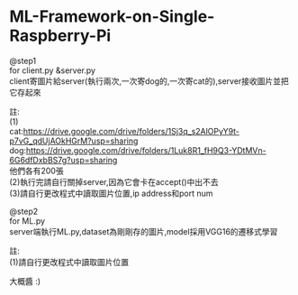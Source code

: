 # ML-Framework-on-Single-Raspberry-Pi
 @step1\
for client.py &server.py \
client寄圖片給server(執行兩次,一次寄dog的,一次寄cat的),server接收圖片並把它存起來

註:\
(1) \
cat:https://drive.google.com/drive/folders/1Sj3q_s2AlOPyY9t-p7vG_qdUjAOkHGrM?usp=sharing \
dog:https://drive.google.com/drive/folders/1Luk8R1_fH9Q3-YDtMVn-6G6dfDxbBS7g?usp=sharing \
他們各有200張\
(2)執行完請自行關掉server,因為它會卡在accept()中出不去 \
(3)請自行更改程式中讀取圖片位置,ip address和port num 
	
 @step2 \
for ML.py \
server端執行ML.py,dataset為剛剛存的圖片,model採用VGG16的遷移式學習

註:\
(1)請自行更改程式中讀取圖片位置

大概醬 :)
